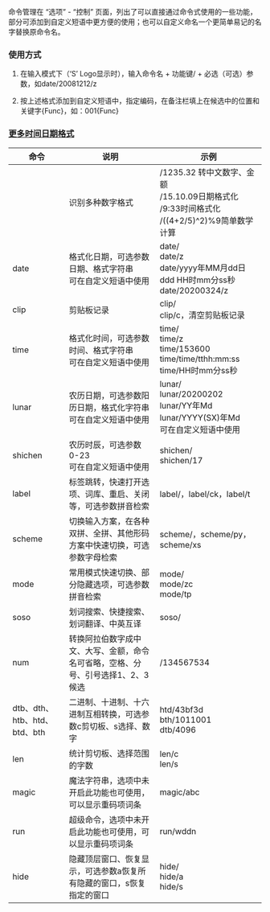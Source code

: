 命令管理在 “选项” - “控制” 页面，列出了可以直接通过命令式使用的一些功能，部分可添加到自定义短语中更方便的使用；也可以自定义命名一个更简单易记的名字替换原命令名。  

### 使用方式
1. 在输入模式下（‘S’ Logo显示时），输入命令名 + 功能键/ + 必选（可选）参数，如date/20081212/z

2. 按上述格式添加到自定义短语中，指定编码，在备注栏填上在候选中的位置和关键字{Func}，如：001{Func}

### [更多时间日期格式](https://orz707.gitee.io/wyagd001.github.io/docs/commands/FormatTime.htm)

| 命令                         | 说明                                                                            | 示例                                                                                              |
| ---------------------------- | ------------------------------------------------------------------------------- | ------------------------------------------------------------------------------------------------- |
|                              | 识别多种数字格式                                                                | /1235.32 转中文数字、金额<br>/15.10.09日期格式化<br>/9:33时间格式化<br>/((4+2/5)^2)%9简单数学计算 |
| date                         | 格式化日期，可选参数日期、格式字符串<br>可在自定义短语中使用                       | date/<br>date/z<br>date/yyyy年MM月dd日ddd HH时mm分ss秒<br>date/20200324/z                                      |
| clip                         | 剪贴板记录                                                                      | clip/<br>clip/c，清空剪贴板记录                                                                                     |
| time                         | 格式化时间，可选参数时间、格式字符串<br>可在自定义短语中使用                         | time/<br>time/z<br>time/153600<br>time/time/tthh:mm:ss<br>time/HH时mm分ss秒                       |
| lunar                        | 农历日期，可选参数阳历日期，格式化字符串<br>可在自定义短语中使用                     | lunar/<br>lunar/20200202<br>lunar/YY年Md<br>lunar/YYYY(SX)年Md<br>可在自定义短语中使用                            |
| shichen                      | 农历时辰，可选参数0-23<br>可在自定义短语中使用                                    | shichen/<br>shichen/17                                                                            |
| label                        | 标签跳转，快速打开选项、词库、重启、关闭等，可选参数拼音检索                    | label/，label/ck，label/t                                                                         |
| scheme                       | 切换输入方案，在各种双拼、全拼、其他形码方案中快速切换，可选参数字母检索        | scheme/，scheme/py，scheme/xs                                                                     |
| mode                         | 常用模式快速切换、部分隐藏选项，可选参数拼音检索                                | mode/<br>mode/zc<br>mode/tp                                                                       |
| soso                         | 划词搜索、快捷搜索、划词翻译、中英互译                              | soso/                                                                                             |
| num                          | 转换阿拉伯数字成中文、大写、金额，命令名可省略，空格、分号、引号选择1、2、3候选 | /134567534                                                                                        |
| dtb、dth、htb、htd、btd、bth | 二进制、十进制、十六进制互相转换，可选参数c剪切板、s选择、数字                  | htd/43bf3d<br>bth/1011001<br>dtb/4096                                                             |
| len                          | 统计剪切板、选择范围的字数                                                      | len/c<br>len/s                                                                                    |
| magic                        | 魔法字符串，选项中未开启此功能也可使用，可以显示重码项词条                      | magic/abc                                                                                         |
| run                          | 超级命令，选项中未开启此功能也可使用，可以显示重码项词条                        | run/wddn                                                                                          |
| hide                         | 隐藏顶层窗口、恢复显示，可选参数a恢复所有隐藏的窗口，s恢复指定的窗口            | hide/<br>hide/a<br>hide/s                                                                         |
